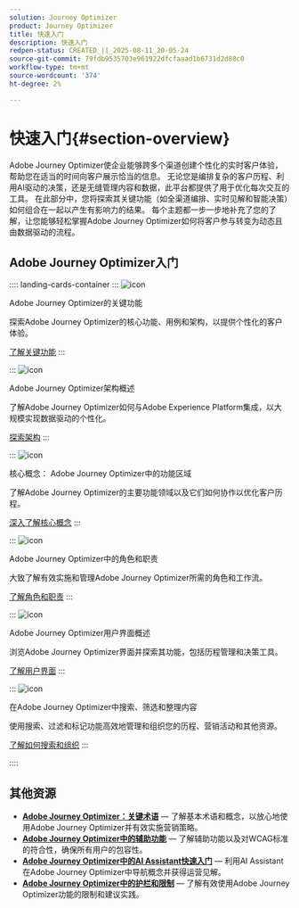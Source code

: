 ```yaml
---
solution: Journey Optimizer
product: Journey Optimizer
title: 快速入门
description: 快速入门
redpen-status: CREATED_||_2025-08-11_20-05-24
source-git-commit: 79fdb9535703e961922dfcfaaad1b6731d2d88c0
workflow-type: tm+mt
source-wordcount: '374'
ht-degree: 2%

---
```



# 快速入门{#section-overview}

Adobe Journey Optimizer使企业能够跨多个渠道创建个性化的实时客户体验，帮助您在适当的时间向客户展示恰当的信息。 无论您是编排复杂的客户历程、利用AI驱动的决策，还是无缝管理内容和数据，此平台都提供了用于优化每次交互的工具。 在此部分中，您将探索其关键功能（如全渠道编排、实时见解和智能决策）如何组合在一起以产生有影响力的结果。 每个主题都一步一步地补充了您的了解，让您能够轻松掌握Adobe Journey Optimizer如何将客户参与转变为动态且由数据驱动的流程。

## Adobe Journey Optimizer入门

:::: landing-cards-container
:::
![icon](https://cdn.experienceleague.adobe.com/icons/book.svg?lang=zh-Hans)

Adobe Journey Optimizer的关键功能

探索Adobe Journey Optimizer的核心功能、用例和架构，以提供个性化的客户体验。

[了解关键功能](../using/start/get-started.md)
:::

:::
![icon](https://cdn.experienceleague.adobe.com/icons/code-branch.svg?lang=zh-Hans)

Adobe Journey Optimizer架构概述

了解Adobe Journey Optimizer如何与Adobe Experience Platform集成，以大规模实现数据驱动的个性化。

[探索架构](../using/start/architecture-concepts-redpen.md)
:::

:::
![icon](https://cdn.experienceleague.adobe.com/icons/puzzle-piece.svg?lang=zh-Hans)

核心概念： Adobe Journey Optimizer中的功能区域

了解Adobe Journey Optimizer的主要功能领域以及它们如何协作以优化客户历程。

[深入了解核心概念](../using/start/functional-areas-redpen.md)
:::

:::
![icon](https://cdn.experienceleague.adobe.com/icons/list-check.svg?lang=zh-Hans)

Adobe Journey Optimizer中的角色和职责

大致了解有效实施和管理Adobe Journey Optimizer所需的角色和工作流。

[了解角色和职责](../using/start/quick-start.md)
:::

:::
![icon](https://cdn.experienceleague.adobe.com/icons/gear.svg?lang=zh-Hans)

Adobe Journey Optimizer用户界面概述

浏览Adobe Journey Optimizer界面并探索其功能，包括历程管理和决策工具。

[了解用户界面](../using/start/user-interface.md)
:::

:::
![icon](https://cdn.experienceleague.adobe.com/icons/circle-play.svg?lang=zh-Hans)

在Adobe Journey Optimizer中搜索、筛选和整理内容

使用搜索、过滤和标记功能高效地管理和组织您的历程、营销活动和其他资源。

[了解如何搜索和组织](../using/start/search-filter-categorize.md)
:::

::::


## 其他资源

- **[Adobe Journey Optimizer：关键术语](../using/start/terminology-md-redpen.md)** — 了解基本术语和概念，以放心地使用Adobe Journey Optimizer并有效实施营销策略。
- **[Adobe Journey Optimizer中的辅助功能](../using/start/accessibility.md)** — 了解辅助功能以及对WCAG标准的符合性，确保所有用户的包容性。
- **[Adobe Journey Optimizer中的AI Assistant快速入门](../using/start/ai-assistant.md)** — 利用AI Assistant在Adobe Journey Optimizer中导航概念并获得运营见解。
- **[Adobe Journey Optimizer中的护栏和限制](../using/start/guardrails.md)** — 了解有效使用Adobe Journey Optimizer功能的限制和建议实践。
